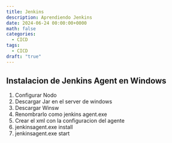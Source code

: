 ```yaml
---
title: Jenkins
description: Aprendiendo Jenkins
date: 2024-06-24 00:00:00+0000
math: false
categories:
  - CICD
tags:
  - CICD
draft: "true"
---
```


## Instalacion de Jenkins Agent en Windows

1. Configurar Nodo
2. Descargar Jar en el server de windows
3. Descargar Winsw
4. Renombrarlo como jenkins agent.exe
5. Crear el xml con la configuracion del agente
6. jenkinsagent.exe install
7. jenkinsagent.exe start 